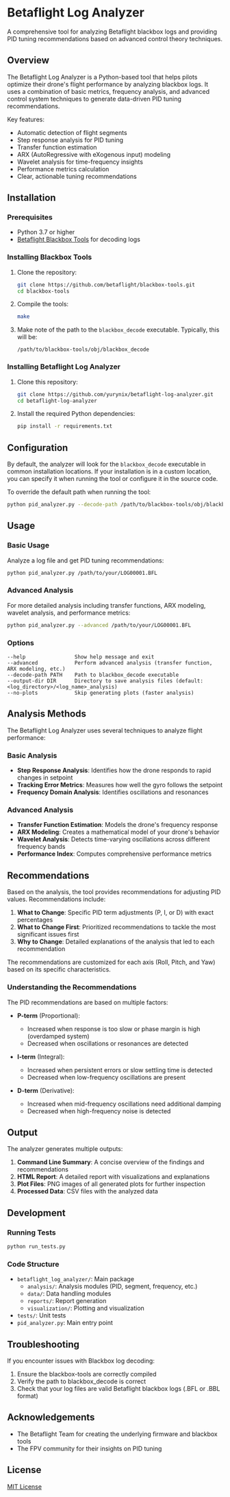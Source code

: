 # Betaflight Log Analyzer

A comprehensive tool for analyzing Betaflight blackbox logs and providing PID tuning recommendations based on advanced control theory techniques.

## Overview

The Betaflight Log Analyzer is a Python-based tool that helps pilots optimize their drone's flight performance by analyzing blackbox logs. It uses a combination of basic metrics, frequency analysis, and advanced control system techniques to generate data-driven PID tuning recommendations.

Key features:
- Automatic detection of flight segments
- Step response analysis for PID tuning
- Transfer function estimation
- ARX (AutoRegressive with eXogenous input) modeling
- Wavelet analysis for time-frequency insights
- Performance metrics calculation
- Clear, actionable tuning recommendations

## Installation

### Prerequisites

- Python 3.7 or higher
- [Betaflight Blackbox Tools](https://github.com/betaflight/blackbox-tools) for decoding logs

### Installing Blackbox Tools

1. Clone the repository:
   ```bash
   git clone https://github.com/betaflight/blackbox-tools.git
   cd blackbox-tools
   ```

2. Compile the tools:
   ```bash
   make
   ```

3. Make note of the path to the `blackbox_decode` executable. Typically, this will be:
   ```
   /path/to/blackbox-tools/obj/blackbox_decode
   ```

### Installing Betaflight Log Analyzer

1. Clone this repository:
   ```bash
   git clone https://github.com/yurynix/betaflight-log-analyzer.git
   cd betaflight-log-analyzer
   ```

2. Install the required Python dependencies:
   ```bash
   pip install -r requirements.txt
   ```

## Configuration

By default, the analyzer will look for the `blackbox_decode` executable in common installation locations. If your installation is in a custom location, you can specify it when running the tool or configure it in the source code.

To override the default path when running the tool:
```bash
python pid_analyzer.py --decode-path /path/to/blackbox-tools/obj/blackbox_decode /path/to/your/LOG00001.BFL
```

## Usage

### Basic Usage

Analyze a log file and get PID tuning recommendations:
```bash
python pid_analyzer.py /path/to/your/LOG00001.BFL
```

### Advanced Analysis

For more detailed analysis including transfer functions, ARX modeling, wavelet analysis, and performance metrics:
```bash
python pid_analyzer.py --advanced /path/to/your/LOG00001.BFL
```

### Options

```
--help                Show help message and exit
--advanced            Perform advanced analysis (transfer function, ARX modeling, etc.)
--decode-path PATH    Path to blackbox_decode executable
--output-dir DIR      Directory to save analysis files (default: <log_directory>/<log_name>_analysis)
--no-plots            Skip generating plots (faster analysis)
```

## Analysis Methods

The Betaflight Log Analyzer uses several techniques to analyze flight performance:

### Basic Analysis

- **Step Response Analysis**: Identifies how the drone responds to rapid changes in setpoint
- **Tracking Error Metrics**: Measures how well the gyro follows the setpoint
- **Frequency Domain Analysis**: Identifies oscillations and resonances

### Advanced Analysis

- **Transfer Function Estimation**: Models the drone's frequency response
- **ARX Modeling**: Creates a mathematical model of your drone's behavior
- **Wavelet Analysis**: Detects time-varying oscillations across different frequency bands
- **Performance Index**: Computes comprehensive performance metrics

## Recommendations

Based on the analysis, the tool provides recommendations for adjusting PID values. Recommendations include:

1. **What to Change**: Specific PID term adjustments (P, I, or D) with exact percentages
2. **What to Change First**: Prioritized recommendations to tackle the most significant issues first
3. **Why to Change**: Detailed explanations of the analysis that led to each recommendation

The recommendations are customized for each axis (Roll, Pitch, and Yaw) based on its specific characteristics.

### Understanding the Recommendations

The PID recommendations are based on multiple factors:

- **P-term** (Proportional):
  - Increased when response is too slow or phase margin is high (overdamped system)
  - Decreased when oscillations or resonances are detected

- **I-term** (Integral):
  - Increased when persistent errors or slow settling time is detected
  - Decreased when low-frequency oscillations are present

- **D-term** (Derivative):
  - Increased when mid-frequency oscillations need additional damping
  - Decreased when high-frequency noise is detected

## Output

The analyzer generates multiple outputs:

1. **Command Line Summary**: A concise overview of the findings and recommendations
2. **HTML Report**: A detailed report with visualizations and explanations
3. **Plot Files**: PNG images of all generated plots for further inspection
4. **Processed Data**: CSV files with the analyzed data

## Development

### Running Tests

```bash
python run_tests.py
```

### Code Structure

- `betaflight_log_analyzer/`: Main package
  - `analysis/`: Analysis modules (PID, segment, frequency, etc.)
  - `data/`: Data handling modules
  - `reports/`: Report generation
  - `visualization/`: Plotting and visualization
- `tests/`: Unit tests
- `pid_analyzer.py`: Main entry point

## Troubleshooting

If you encounter issues with Blackbox log decoding:
1. Ensure the blackbox-tools are correctly compiled
2. Verify the path to blackbox_decode is correct
3. Check that your log files are valid Betaflight blackbox logs (.BFL or .BBL format)

## Acknowledgements

- The Betaflight Team for creating the underlying firmware and blackbox tools
- The FPV community for their insights on PID tuning

## License

[MIT License](LICENSE) 